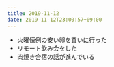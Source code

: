 ```yaml
---
title: 2019-11-12
date: 2019-11-12T23:00:57+09:00
---
```


- 火曜恒例の安い卵を買いに行った
- リモート飲み会をした
- 肉焼き合宿の話が進んでいる
